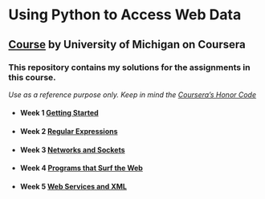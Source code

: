 # Using Python to Access Web Data
## [Course](https://www.coursera.org/learn/python-network-data/) by University of Michigan on Coursera

### This repository contains my solutions for the assignments in this course.
*Use as a reference purpose only. Keep in mind the [Coursera’s Honor Code](https://learner.coursera.help/hc/en-us/articles/209818863)*

* #### Week 1 [Getting Started](https://www.coursera.org/learn/python-network-data/home/week/1)
* #### Week 2 [Regular Expressions](https://www.coursera.org/learn/python-network-data/home/week/2)
* #### Week 3 [Networks and Sockets](https://www.coursera.org/learn/python-network-data/home/week/3)
* #### Week 4 [Programs that Surf the Web](https://www.coursera.org/learn/python-network-data/home/week/4)
* #### Week 5 [Web Services and XML](https://www.coursera.org/learn/python-network-data/home/week/5)
